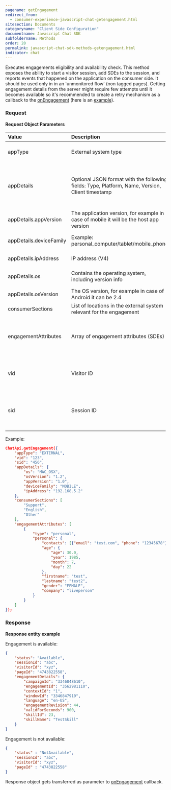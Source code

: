 ```yaml
---
pagename: getEngagement
redirect_from:
  - consumer-experience-javascript-chat-getengagement.html
sitesection: Documents
categoryname: "Client Side Configuration"
documentname: Javascript Chat SDK
subfoldername: Methods
order: 20
permalink: javascript-chat-sdk-methods-getengagement.html
indicator: chat
---
```


Executes engagements eligibility and availability check.
This method exposes the ability to start a visitor session, add SDEs to the session, and reports events that happened on the application on the consumer side.
It should be used only in in an 'unmonitored flow' (non tagged pages).
Getting engagement details from the server might require few attempts until it becomes available so it's recommended to create a retry mechanism as a callback to the [onEngagement](consumer-experience-javascript-chat-onengagement.html) (here is an [example](https://github.com/LivePersonInc/chat-js-sdk-sample-app/blob/master/script.js#L76)).

### Request

**Request Object Parameters**

| Value |  Description | Type | Required | Notes |
| :--- | :--- | :--- | :--- | :--- |
| appType | External system type | string | Optional | Validation error: 400 <br> Supported Values: EXTERNAL |
| appDetails | Optional JSON format with the following fields: Type, Platform, Name, Version, Client timestamp | string (JSON structure) | Optional | The main purpose is for troubleshooting and visibility of the consumer SDK / app version that manages the communication with the server side. |
| appDetails.appVersion | The application version, for example in case of mobile it will be the host app version | string | Optional | |
| appDetails.deviceFamily | Example: personal_computer/tablet/mobile_phone | string | Optional | Supported values: DESKTOP, TABLET, MOBILE |
| appDetails.ipAddress | IP address (V4) | string (IP format XXX.XXX.XXX.XXX) | optional | Validation: real IP address (IPv6 or IPv4) |
| appDetails.os | Contains the operating system, including version info | string | Optional | Supported values: WINDOWS, MAC_OSX, LINUX, IOS, ANDROID |
| appDetails.osVersion | The OS version, for example in case of Android it can be 2.4 | string | Optional | |
| consumerSections | List of locations in the external system relevant for the engagement | comma delimited list of strings | Optional | |
| engagementAttributes | Array of engagement attributes (SDEs) | string | Optional | Supported Values: all SDEs except for the type of ImpressionEvent (java version inherited from ImpressionEventBase). |
| vid | Visitor ID | string | Optional (Required on second request) | Validation fail error code: 401 |
| sid | Session ID | | Optional (Required on second request) | If session doesn't exist, a new session will be generated and sent by the server <br> Validation fail error code: 401 |

Example:

```json
ChatApi.getEngagement({
    "appType": "EXTERNAL",
    "vid": "123",
    "sid": "456",
    "appDetails": {
        "os": "MAC_OSX",
        "osVersion": "1.2",
        "appVersion": "1.0",
        "deviceFamily": "MOBILE",
        "ipAddress": "192.168.5.2"
    },
    "consumerSections": [
        "Support",
        "English",
        "Other"
    ],
    "engagementAttributes": [
        {
            "type": "personal",
            "personal": {
                "contacts": [{"email": "test.com", "phone": "12345678"}, {"email": "test2.co.il", "phone": "98765430"}],
                "age": {
                    "age": 30.0,
                    "year": 1985,
                    "month": 7,
                    "day": 22
                },
                "firstname": "test",
                "lastname": "test2",
                "gender": "FEMALE",
                "company": "liveperson"
            }
        }
    ]
});
```

### Response

**Response entity example**

Engagement is available:

```json
{
    "status": "Available",
    "sessionId": "abc",
    "visitorId": "xyz",
    "pageId": "4743822558",
    "engagementDetails": {
        "campaignId": "3346848610",
        "engagementId": "3562981110",
        "contextId": "1",
        "windowId": "3346847910",
        "language": "en-US",
        "engagementRevision": 44,
        "validForSeconds": 900,
        "skillId": 23,
        "skillName": "TestSkill"
    }
}
```
Engagement is not available:

```json
{
    "status" : "NotAvailable",
    "sessionId": "abc",
    "visitorId": "xyz",
    "pageId" : "4743822558"
}
```

Response object gets transferred as parameter to [onEngagement](consumer-experience-javascript-chat-onengagement.html) callback.